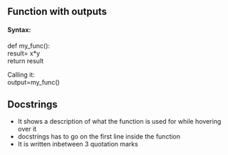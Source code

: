 ## Function with outputs  

#### Syntax:  
def my_func():  
    result= x*y  
    return result  

Calling it:  
    output=my_func()  

## Docstrings  
- It shows a description of what the function is used for while hovering over it  
- docstrings has to go on the first line inside the function  
- It is written inbetween 3 quotation marks  
